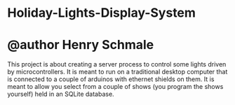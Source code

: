 # Holiday-Lights-Display-System
# @author Henry Schmale

This project is about creating a server process to control some lights driven by microcontrollers.
It is meant to run on a traditional desktop computer that is connected to a couple of arduinos with
ethernet shields on them. It is meant to allow you select from a couple of shows (you program the
shows yourself) held in an SQLite database. 
